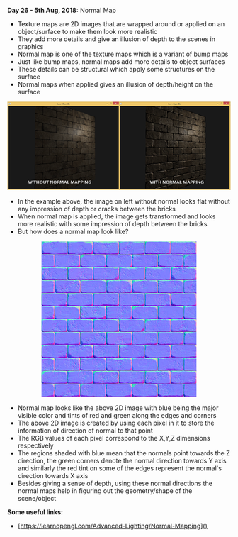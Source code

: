 **Day 26 - 5th Aug, 2018:** Normal Map  

* Texture maps are 2D images that are wrapped around or applied on an object/surface to make them look more realistic  
* They add more details and give an illusion of depth to the scenes in graphics  
* Normal map is one of the texture maps which is a variant of bump maps  
* Just like bump maps, normal maps add more details to object surfaces  
* These details can be structural which apply some structures on the surface  
* Normal maps when applied gives an illusion of depth/height on the surface   

<p><img src="https://raw.githubusercontent.com/theimgclist/100DaysOfMLCode/master/images/normalmap.png"/></p>  

* In the example above, the image on left without normal looks flat without any impression of depth or cracks between the bricks  
* When normal map is applied, the image gets transformed and looks more realistic with some impression of depth between the bricks  
* But how does a normal map look like?  

<p align="center"><img src="https://raw.githubusercontent.com/theimgclist/100DaysOfMLCode/master/images/normalmap_RGB.png"/></p> 

* Normal map looks like the above 2D image with blue being the major visible color and tints of red and green along the edges and corners 
* The above 2D image is created by using each pixel in it to store the information of direction of normal to that point  
* The RGB values of each pixel correspond to the X,Y,Z dimensions respectively  
* The regions shaded with blue mean that the normals point towards the Z direction, the green corners denote the normal direction towards Y axis and similarly the red tint on some of the edges represent the normal's direction towards X axis  
* Besides giving a sense of depth, using these normal directions the normal maps help in figuring out the geometry/shape of the scene/object  

**Some useful links:**  
* [https://learnopengl.com/Advanced-Lighting/Normal-Mapping]()  


